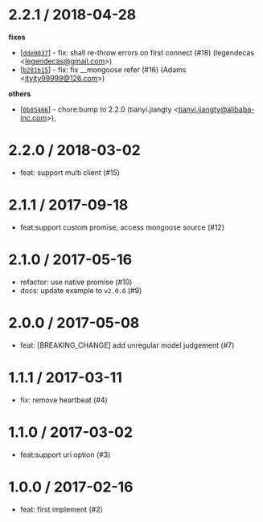 
2.2.1 / 2018-04-28
==================

**fixes**
  * [[`dde9037`](http://github.com/eggjs/egg-mongoose/commit/dde9037db1052d836edb4f0d0fddeda061ee446d)] - fix: shall re-throw errors on first connect (#18) (legendecas <<legendecas@gmail.com>>)
  * [[`b281b15`](http://github.com/eggjs/egg-mongoose/commit/b281b15f834bcb8cc5286776719a3eeaaf48263d)] - fix: fix __mongoose refer (#16) (Adams <<jtyjty99999@126.com>>)

**others**
  * [[`0b85466`](http://github.com/eggjs/egg-mongoose/commit/0b85466d94325fe421381656487385fb7032240f)] - chore:bump to 2.2.0 (tianyi.jiangty <<tianyi.jiangty@alibaba-inc.com>>),

2.2.0 / 2018-03-02
==================

  * feat: support multi client (#15)

2.1.1 / 2017-09-18
==================

  * feat:support custom promise, access mongoose source (#12)

2.1.0 / 2017-05-16
==================

  * refactor: use native promise (#10)
  * docs: update example to `v2.0.0` (#9)

2.0.0 / 2017-05-08
==================

  * feat: [BREAKING_CHANGE] add unregular model judgement (#7)

1.1.1 / 2017-03-11
==================

  * fix: remove heartbeat (#4)

1.1.0 / 2017-03-02
==================

  * feat:support uri option (#3)

1.0.0 / 2017-02-16
==================

  * feat: first implement (#2)
